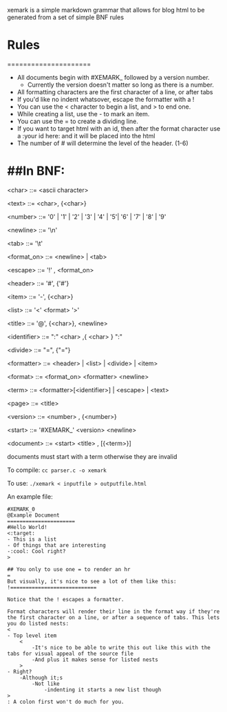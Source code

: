 
xemark is a simple markdown grammar that allows for blog html to be generated from a set of simple BNF rules


# Rules
=====================

- All documents begin with #XEMARK_ followed by a version number.
	- Currently the version doesn't matter so long as there is a number.
- All formatting characters are the first character of a line, or after tabs
- If you'd like no indent whatsover, escape the formatter with a !
- You can use the < character to begin a list, and > to end one.
- While creating a list, use the - to mark an item.
- You can use the = to create a dividing line.
- If you want to target html with an id, then after the format character use a :your id here: and it will be placed into the html
- The number of # will determine the level of the header. (1-6)


##In BNF:
======================

<p>
 &lt;char&gt; ::= &lt;ascii character&gt;</p>
<p>
 &lt;text&gt; ::= &lt;char&gt;, {&lt;char&gt;}</p>
<p>
 &lt;number&gt; ::= '0' | '1' | '2' | '3' | '4' | '5'| '6' | '7' | '8' | '9' </p>
<p>
 &lt;newline&gt; ::= '\n'</p>
<p>
 &lt;tab&gt; ::= '\t'</p>
<p>
 &lt;format_on&gt; ::= &lt;newline&gt; | &lt;tab&gt;</p>
<p>
 &lt;escape&gt; ::= '!' , &lt;format_on&gt;</p>
<p>
 &lt;header&gt; ::= '#', {'#'}</p>
<p>
 &lt;item&gt; ::= '-', {&lt;char&gt;}</p>
<p>
 &lt;list&gt; ::= '&lt;' &lt;format&gt; '&gt;'</p>
<p>
 &lt;title&gt; ::= '@', {&lt;char&gt;}, &lt;newline&gt;</p>
<p>
 &lt;identifier&gt; ::= ":" &lt;char&gt; ,{ &lt;char&gt; } ":"</p>
<p>
 &lt;divide&gt; ::= "=", {"="}</p>
<p>
 &lt;formatter&gt; ::= &lt;header&gt; | &lt;list&gt; |  &lt;divide&gt; | &lt;item&gt;</p>
<p>
 &lt;format&gt; ::= &lt;format_on&gt; &lt;formatter&gt; &lt;newline&gt;</p>
<p>
 &lt;term&gt; ::= &lt;formatter&gt;[&lt;identifier&gt;] | &lt;escape&gt; | &lt;text&gt;</p>
<p>
 &lt;page&gt; ::= &lt;title&gt; </p>
<p>
 &lt;version&gt; ::= &lt;number&gt; , {&lt;number&gt;}</p>
<p>
 &lt;start&gt; ::= '#XEMARK_' &lt;version&gt; &lt;newline&gt;</p>
<p>
 &lt;document&gt; ::= &lt;start&gt; &lt;title&gt; , [{&lt;term&gt;}]</p>
<p>
</p>



documents must start with a <start> term otherwise they are invalid

To compile:
`cc parser.c -o xemark`

To use:
`./xemark < inputfile > outputfile.html`

An example file:
```
#XEMARK_0
@Example Document
======================
#Hello World! 
<:target:
- This is a list
- Of things that are interesting
-:cool: Cool right?
>

## You only to use one = to render an hr
=
But visually, it's nice to see a lot of them like this:
!============================

Notice that the ! escapes a formatter.

Format characters will render their line in the format way if they're the first character on a line, or after a sequence of tabs. This lets you do listed nests:
<
- Top level item
	<
		-It's nice to be able to write this out like this with the tabs for visual appeal of the source file
		-And plus it makes sense for listed nests
	>
- Right?
	-Although it;s
		-Not like
			-indenting it starts a new list though
>
: A colon first won't do much for you.
```

